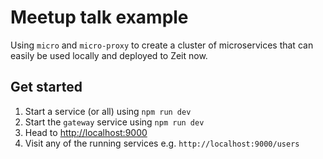 # Meetup talk example

Using `micro` and `micro-proxy` to create a cluster of microservices that can easily be used locally and deployed to Zeit now.

## Get started

1. Start a service (or all) using `npm run dev`
2. Start the `gateway` service using `npm run dev`
3. Head to [http://localhost:9000](http://localhost:9000)
4. Visit any of the running services e.g. `http://localhost:9000/users`
